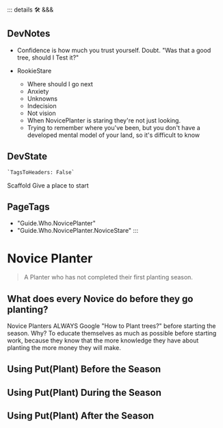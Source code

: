 ::: details 🛠 <dev>&&&</dev>

## DevNotes

- Confidence is how much you trust yourself. Doubt. "Was that a good tree, should I Test it?"

- RookieStare
    - Where should I go next
    - Anxiety
    - Unknowns
    - Indecision
    - Not vision
    - When NovicePlanter is staring they're not just looking.
    - Trying to remember where you've been, but you don't have a developed mental model of your land, so it's difficult to know

## DevState

```py
`TagsToHeaders: False`
```

Scaffold
Give a place to start
<h2>PageTags</h2>

- "Guide.Who.NovicePlanter"
- "Guide.Who.NovicePlanter.NoviceStare"
:::

# Novice Planter

> A Planter who has not completed their first planting season.

## What does every Novice do before they go planting?

Novice Planters ALWAYS Google "How to Plant trees?" before starting the season. Why? To educate themselves as much as possible before starting work, because they know that the more knowledge they have about planting the more money they will make.

## Using Put(Plant) Before the Season

## Using Put(Plant) During the Season

## Using Put(Plant) After the Season
